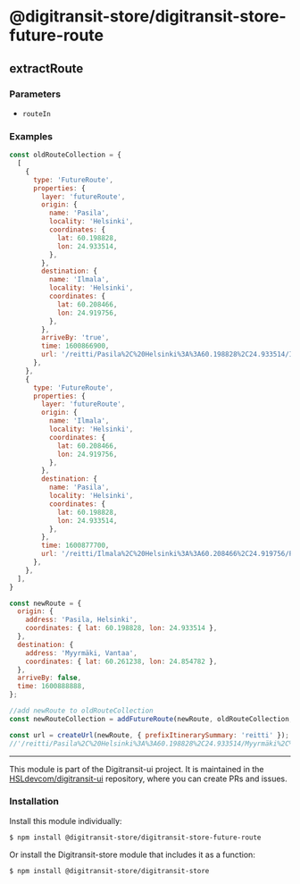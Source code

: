 # @digitransit-store/digitransit-store-future-route

<!-- Generated by documentation.js. Update this documentation by updating the source code. -->

## extractRoute

### Parameters

-   `routeIn`  

### Examples

```javascript
const oldRouteCollection = {
  [
    {
      type: 'FutureRoute',
      properties: {
        layer: 'futureRoute',
        origin: {
          name: 'Pasila',
          locality: 'Helsinki',
          coordinates: {
            lat: 60.198828,
            lon: 24.933514,
          },
        },
        destination: {
          name: 'Ilmala',
          locality: 'Helsinki',
          coordinates: {
            lat: 60.208466,
            lon: 24.919756,
          },
        },
        arriveBy: 'true',
        time: 1600866900,
        url: '/reitti/Pasila%2C%20Helsinki%3A%3A60.198828%2C24.933514/Ilmala%2C%20Helsinki%3A%3A60.208466%2C24.919756?arriveBy=true&time=1600866900',
      },
    },
    {
      type: 'FutureRoute',
      properties: {
        layer: 'futureRoute',
        origin: {
          name: 'Ilmala',
          locality: 'Helsinki',
          coordinates: {
            lat: 60.208466,
            lon: 24.919756,
          },
        },
        destination: {
          name: 'Pasila',
          locality: 'Helsinki',
          coordinates: {
            lat: 60.198828,
            lon: 24.933514,
          },
        },
        time: 1600877700,
        url: '/reitti/Ilmala%2C%20Helsinki%3A%3A60.208466%2C24.919756/Pasila%2C%20Helsinki%3A%3A60.198828%2C24.933514?arriveBy=true&time=1600877700',
      },
    },
  ],
}

const newRoute = {
  origin: {
    address: 'Pasila, Helsinki',
    coordinates: { lat: 60.198828, lon: 24.933514 },
  },
  destination: {
    address: 'Myyrmäki, Vantaa',
    coordinates: { lat: 60.261238, lon: 24.854782 },
  },
  arriveBy: false,
  time: 1600888888,
};

//add newRoute to oldRouteCollection
const newRouteCollection = addFutureRoute(newRoute, oldRouteCollection, { prefixItinerarySummary: 'reitti' });

const url = createUrl(newRoute, { prefixItinerarySummary: 'reitti' });
//'/reitti/Pasila%2C%20Helsinki%3A%3A60.198828%2C24.933514/Myyrmäki%2C%20Vantaa%3A%3A60.261238%2C24.854782?time=1600888888'
```

<!-- This file is automatically generated. Please don't edit it directly:
if you find an error, edit the source file (likely index.js), and re-run
./scripts/generate-readmes in the digitransit-store project. -->

---

This module is part of the Digitransit-ui project. It is maintained in the
[HSLdevcom/digitransit-ui](https://github.com/HSLdevcom/digitransit-ui) repository, where you can create
PRs and issues.

### Installation

Install this module individually:

```sh
$ npm install @digitransit-store/digitransit-store-future-route
```

Or install the Digitransit-store module that includes it as a function:

```sh
$ npm install @digitransit-store/digitransit-store
```
